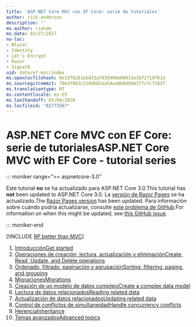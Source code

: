 ```yaml
---
title: 'ASP.NET Core MVC con EF Core: serie de tutoriales'
author: rick-anderson
description: ''
ms.author: riande
ms.date: 03/27/2017
no-loc:
- Blazor
- Identity
- Let's Encrypt
- Razor
- SignalR
uid: data/ef-mvc/index
ms.openlocfilehash: 8e32f8261ebd33af035990e68031e3bf2719761d
ms.sourcegitcommit: 70e5f982c218db82aa54aa8b8d96b377cfc7283f
ms.translationtype: HT
ms.contentlocale: es-ES
ms.lasthandoff: 05/04/2020
ms.locfileid: "82773567"
---
```

# <a name="aspnet-core-mvc-with-ef-core---tutorial-series"></a><span data-ttu-id="a18ef-102">ASP.NET Core MVC con EF Core: serie de tutoriales</span><span class="sxs-lookup"><span data-stu-id="a18ef-102">ASP.NET Core MVC with EF Core - tutorial series</span></span>

::: moniker range=">= aspnetcore-3.0"

<span data-ttu-id="a18ef-103">Este tutorial **no** se ha actualizado para ASP.NET Core 3.0.</span><span class="sxs-lookup"><span data-stu-id="a18ef-103">This tutorial has **not** been updated to ASP.NET Core 3.0.</span></span> <span data-ttu-id="a18ef-104">La [versión de Razor Pages](xref:data/ef-rp/intro) se ha actualizado.</span><span class="sxs-lookup"><span data-stu-id="a18ef-104">The [Razor Pages version](xref:data/ef-rp/intro) has been updated.</span></span> <span data-ttu-id="a18ef-105">Para información sobre cuándo podría actualizarse, consulte [este problema de GitHub](https://github.com/dotnet/AspNetCore.Docs/issues/13920).</span><span class="sxs-lookup"><span data-stu-id="a18ef-105">For information on when this might be updated, see [this GitHub issue](https://github.com/dotnet/AspNetCore.Docs/issues/13920).</span></span>

::: moniker-end

[!INCLUDE [RP better than MVC](../../includes/RP-EF/rp-over-mvc.md)]

1. [<span data-ttu-id="a18ef-106">Introducción</span><span class="sxs-lookup"><span data-stu-id="a18ef-106">Get started</span></span>](xref:data/ef-mvc/intro)
1. [<span data-ttu-id="a18ef-107">Operaciones de creación, lectura, actualización y eliminación</span><span class="sxs-lookup"><span data-stu-id="a18ef-107">Create, Read, Update, and Delete operations</span></span>](xref:data/ef-mvc/crud)
1. [<span data-ttu-id="a18ef-108">Ordenado, filtrado, paginación y agrupación</span><span class="sxs-lookup"><span data-stu-id="a18ef-108">Sorting, filtering, paging, and grouping</span></span>](xref:data/ef-mvc/sort-filter-page)
1. [<span data-ttu-id="a18ef-109">Migraciones</span><span class="sxs-lookup"><span data-stu-id="a18ef-109">Migrations</span></span>](xref:data/ef-mvc/migrations)
1. [<span data-ttu-id="a18ef-110">Creación de un modelo de datos complejo</span><span class="sxs-lookup"><span data-stu-id="a18ef-110">Create a complex data model</span></span>](xref:data/ef-mvc/complex-data-model)
1. [<span data-ttu-id="a18ef-111">Lectura de datos relacionados</span><span class="sxs-lookup"><span data-stu-id="a18ef-111">Reading related data</span></span>](xref:data/ef-mvc/read-related-data)
1. [<span data-ttu-id="a18ef-112">Actualización de datos relacionados</span><span class="sxs-lookup"><span data-stu-id="a18ef-112">Updating related data</span></span>](xref:data/ef-mvc/update-related-data)
1. [<span data-ttu-id="a18ef-113">Control de conflictos de simultaneidad</span><span class="sxs-lookup"><span data-stu-id="a18ef-113">Handle concurrency conflicts</span></span>](xref:data/ef-mvc/concurrency)
1. [<span data-ttu-id="a18ef-114">Herencia</span><span class="sxs-lookup"><span data-stu-id="a18ef-114">Inheritance</span></span>](xref:data/ef-mvc/inheritance)
1. [<span data-ttu-id="a18ef-115">Temas avanzados</span><span class="sxs-lookup"><span data-stu-id="a18ef-115">Advanced topics</span></span>](xref:data/ef-mvc/advanced)
